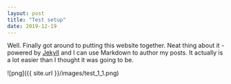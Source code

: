 ```yaml
---
layout: post
title: "Test setup"
date: 2019-12-19
---
```


Well. Finally got around to putting this website together. Neat thing about it - powered by [Jekyll](http://jekyllrb.com) and I can use Markdown to author my posts. It actually is a lot easier than I thought it was going to be.

![png]({{ site.url }}/images/test_1_1.png)
